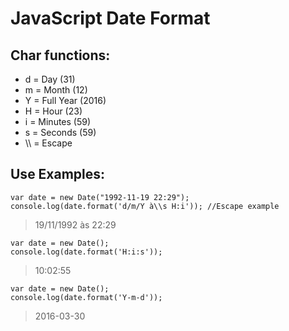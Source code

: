 JavaScript Date Format
==================================================================================================

Char functions:
--------------------------------------------
- d = Day (31)
- m = Month (12)
- Y = Full Year (2016)
- H = Hour (23)
- i = Minutes (59)
- s = Seconds (59)
- \\\ = Escape

Use Examples:
--------------------------------------------

    var date = new Date("1992-11-19 22:29");
    console.log(date.format('d/m/Y à\\s H:i')); //Escape example
    
> 19/11/1992 às 22:29


    var date = new Date();
    console.log(date.format('H:i:s'));
    
> 10:02:55
  

    var date = new Date();
    console.log(date.format('Y-m-d'));
    
> 2016-03-30
